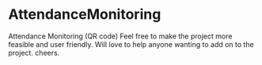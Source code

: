 # AttendanceMonitoring
Attendance Monitoring (QR code)
Feel free to make the project more feasible and user friendly.
Will love to help anyone wanting to add on to the project.
cheers.
